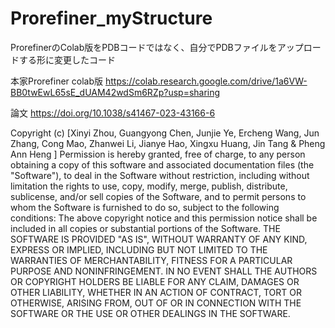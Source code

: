 # Prorefiner_myStructure
ProrefinerのColab版をPDBコードではなく、自分でPDBファイルをアップロードする形に変更したコード

本家Prorefiner colab版
https://colab.research.google.com/drive/1a6VW-BB0twEwL65sE_dUAM42wdSm6RZp?usp=sharing

論文
https://doi.org/10.1038/s41467-023-43166-6


Copyright (c) [Xinyi Zhou, Guangyong Chen, Junjie Ye, Ercheng Wang, Jun Zhang, Cong Mao, Zhanwei Li, Jianye Hao, Xingxu Huang, Jin Tang & Pheng Ann Heng ]
Permission is hereby granted, free of charge, to any person obtaining a copy
of this software and associated documentation files (the "Software"), to deal
in the Software without restriction, including without limitation the rights
to use, copy, modify, merge, publish, distribute, sublicense, and/or sell
copies of the Software, and to permit persons to whom the Software is
furnished to do so, subject to the following conditions:
The above copyright notice and this permission notice shall be included in all
copies or substantial portions of the Software.
THE SOFTWARE IS PROVIDED "AS IS", WITHOUT WARRANTY OF ANY KIND, EXPRESS OR
IMPLIED, INCLUDING BUT NOT LIMITED TO THE WARRANTIES OF MERCHANTABILITY,
FITNESS FOR A PARTICULAR PURPOSE AND NONINFRINGEMENT. IN NO EVENT SHALL THE
AUTHORS OR COPYRIGHT HOLDERS BE LIABLE FOR ANY CLAIM, DAMAGES OR OTHER
LIABILITY, WHETHER IN AN ACTION OF CONTRACT, TORT OR OTHERWISE, ARISING FROM,
OUT OF OR IN CONNECTION WITH THE SOFTWARE OR THE USE OR OTHER DEALINGS IN THE
SOFTWARE.
